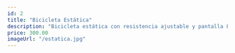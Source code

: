 ```yaml
---
id: 2
title: "Bicicleta Estática"
description: "Bicicleta estática con resistencia ajustable y pantalla LCD."
price: 300.00
imageUrl: "/estatica.jpg"
---
```

